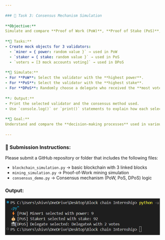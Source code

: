 ```yaml
---

### 🔷 Task 3: Consensus Mechanism Simulation

**Objective:**  
Simulate and compare **Proof of Work (PoW)**, **Proof of Stake (PoS)**, and **Delegated Proof of Stake (DPoS)** using simple logic in code.

**🧩 Tasks:**
- Create mock objects for 3 validators:
  - `miner = { power: random value }` → used in PoW
  - `staker = { stake: random value }` → used in PoS
  - `voters = [3 mock accounts voting]` → used in DPoS

**🔄 Simulate:**
- For **PoW**: Select the validator with the **highest power**.
- For **PoS**: Select the validator with the **highest stake**.
- For **DPoS**: Randomly choose a delegate who received the **most votes**.

**💡 Output:**
- Print the selected validator and the consensus method used.
- Use `console.log()` or `print()` statements to explain how each selection was made.

**🎯 Goal:**  
Understand and compare the **decision-making processes** used in various blockchain consensus mechanisms such as PoW, PoS, and DPoS.

---
```


### 📁 Submission Instructions:

Please submit a GitHub repository or folder that includes the following files:

- `blockchain_simulation.py` → basic blockchain with 3 linked blocks  
- `mining_simulation.py` → Proof-of-Work mining simulation  
- `consensus_demo.py` → Consensus mechanism (PoW, PoS, DPoS) logic

### Output:

![alt text](image.png)
